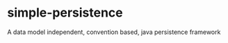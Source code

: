simple-persistence
==================

A data model independent, convention based, java persistence framework
